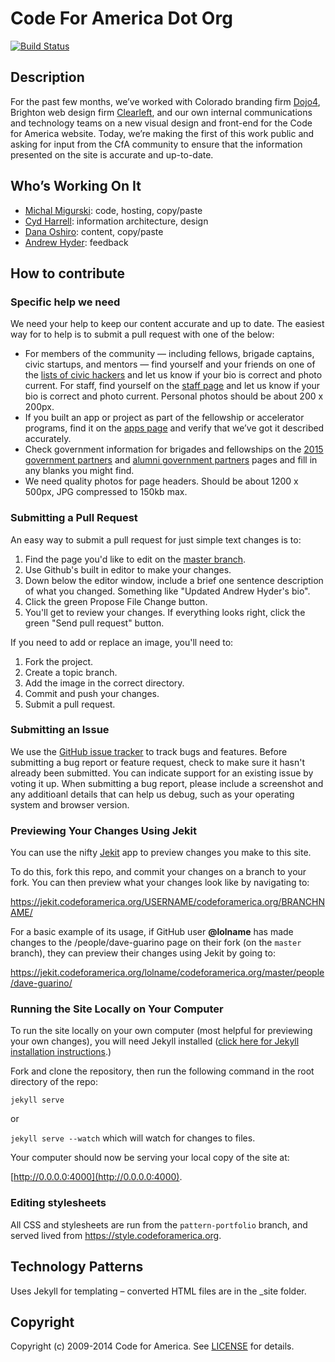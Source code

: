 Code For America Dot Org
========================

[![Build Status](https://travis-ci.org/codeforamerica/codeforamerica.org.png?branch=master)](https://travis-ci.org/codeforamerica/codeforamerica.org)

Description
--------

For the past few months, we’ve worked with Colorado branding firm [Dojo4](http://dojo4.com/), Brighton web design firm [Clearleft](http://clearleft.com/), and our own internal communications and technology teams on a new visual design and front-end for the Code for America website. Today, we’re making the first of this work public and asking for input from the CfA community to ensure that the information presented on the site is accurate and up-to-date.

Who’s Working On It
--------

* [Michal Migurski](https://www.codeforamerica.org/people/michal-migurski): code, hosting, copy/paste
* [Cyd Harrell](https://www.codeforamerica.org/people/cyd-harrell): information architecture, design
* [Dana Oshiro](https://www.codeforamerica.org/people/dana-oshiro): content, copy/paste
* [Andrew Hyder](https://www.codeforamerica.org/people/andrew-hyder): feedback

How to contribute
--------

### Specific help we need

We need your help to keep our content accurate and up to date. The easiest way for to help is to submit a pull request with one of the below:

* For members of the community — including fellows, brigade captains, civic startups, and mentors — find yourself and your friends on one of the [lists of civic hackers](https://www.codeforamerica.org/geeks/our-geeks/) and let us know if your bio is correct and photo current. For staff, find yourself on the [staff page](https://www.codeforamerica.org/about/team/) and let us know if your bio is correct and photo current. Personal photos should be about 200 x 200px.
* If you built an app or project as part of the fellowship or accelerator programs, find it on the [apps page](https://www.codeforamerica.org/apps) and verify that we’ve got it described accurately.
* Check government information for brigades and fellowships on the [2015 government partners](https://www.codeforamerica.org/cities/2015-cities) and [alumni government partners](https://www.codeforamerica.org/cities/alumni) pages and fill in any blanks you might find.
* We need quality photos for page headers. Should be about 1200 x 500px, JPG compressed to 150kb max.

### <a name="pulls"></a>Submitting a Pull Request

An easy way to submit a pull request for just simple text changes is to:

1. Find the page you'd like to edit on the [master branch](https://github.com/codeforamerica/codeforamerica.org/).
2. Use Github's built in editor to make your changes.
3. Down below the editor window, include a brief one sentence description of what you changed. Something like "Updated Andrew Hyder's bio".
4. Click the green Propose File Change button.
5. You'll get to review your changes. If everything looks right, click the green "Send pull request" button.

If you need to add or replace an image, you'll need to:

1. Fork the project.
2. Create a topic branch.
3. Add the image in the correct directory.
4. Commit and push your changes.
5. Submit a pull request.

### <a name="issues"></a>Submitting an Issue

We use the [GitHub issue tracker](https://github.com/codeforamerica/codeforamerica.org/issues) to track bugs and features. Before
submitting a bug report or feature request, check to make sure it hasn't
already been submitted. You can indicate support for an existing issue by
voting it up. When submitting a bug report, please include a screenshot and any additioanl details that can help us debug, such as your operating system and browser version.

### Previewing Your Changes Using Jekit

You can use the nifty [Jekit](https://jekit.codeforamerica.org/) app to preview changes you make to this site.

To do this, fork this repo, and commit your changes on a branch to your fork. You can then preview what your changes look like by navigating to:

https://jekit.codeforamerica.org/USERNAME/codeforamerica.org/BRANCHNAME/

For a basic example of its usage, if GitHub user **@lolname** has made changes to the /people/dave-guarino page on their fork (on the `master` branch), they can preview their changes using Jekit by going to:

https://jekit.codeforamerica.org/lolname/codeforamerica.org/master/people/dave-guarino/

### Running the Site Locally on Your Computer

To run the site locally on your own computer (most helpful for previewing your own changes), you will need Jekyll installed ([click here for Jekyll installation instructions](http://jekyllrb.com/docs/installation/).)

Fork and clone the repository, then run the following command in the root directory of the repo:

`jekyll serve`

or

`jekyll serve --watch` which will watch for changes to files.

Your computer should now be serving your local copy of the site at:

[http://0.0.0.0:4000](http://0.0.0.0:4000).

### Editing stylesheets

All CSS and stylesheets are run from the `pattern-portfolio` branch,
and served lived from https://style.codeforamerica.org.

Technology Patterns
--------

Uses Jekyll for templating – converted HTML files are in the _site folder.

<a name="copyright"></a>Copyright
--------

Copyright (c) 2009-2014 Code for America. See [LICENSE](https://github.com/codeforamerica/codeforamerica.org/blob/master/LICENSE) for details.
